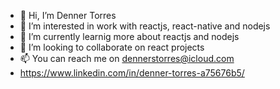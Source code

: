 - 👋 Hi, I’m Denner Torres
- 👀 I’m interested in work with reactjs, react-native and nodejs
- 🌱 I’m currently learnig more about reactjs and nodejs
- 💞️ I’m looking to collaborate on react projects
- 📫 You can reach me on dennerstorres@icloud.com
- https://www.linkedin.com/in/denner-torres-a75676b5/

<!---
dennerstorres/dennerstorres is a ✨ special ✨ repository because its `README.md` (this file) appears on your GitHub profile.
You can click the Preview link to take a look at your changes.
--->
